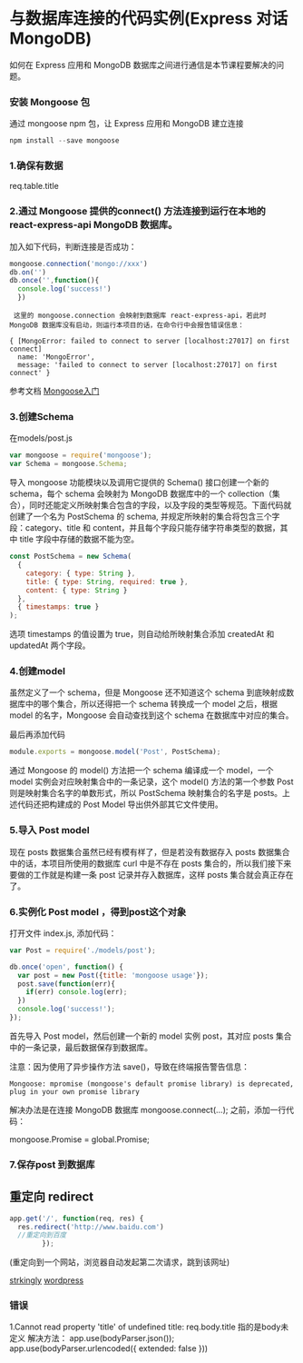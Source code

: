 # 与数据库连接的代码实例(Express 对话 MongoDB)
如何在 Express 应用和 MongoDB 数据库之间进行通信是本节课程要解决的问题。
### 安装 Mongoose 包

通过 mongoose npm 包，让 Express 应用和 MongoDB 建立连接

```js
npm install --save mongoose
```
### 1.确保有数据
req.table.title
### 2.通过 Mongoose 提供的connect() 方法连接到运行在本地的 react-express-api MongoDB 数据库。
加入如下代码，判断连接是否成功：
```js
mongoose.connection('mongo://xxx')
db.on('')
db.once('',function(){
  console.log('success!')
  })
```

     这里的 mongoose.connection 会映射到数据库 react-express-api，若此时 MongoDB 数据库没有启动，则运行本项目的话，在命令行中会报告错误信息：
```
{ [MongoError: failed to connect to server [localhost:27017] on first connect]
  name: 'MongoError',
  message: 'failed to connect to server [localhost:27017] on first connect' }
  ```
  参考文档 [Mongoose入门](http://mongoosejs.com/docs/index.html)
### 3.创建Schema
在models/post.js
```js
var mongoose = require('mongoose');
var Schema = mongoose.Schema;
```

导入 mongoose 功能模块以及调用它提供的 Schema() 接口创建一个新的 schema，每个 schema 会映射为 MongoDB 数据库中的一个 collection（集合），同时还能定义所映射集合包含的字段，以及字段的类型等规范。下面代码就创建了一个名为 PostSchema 的 schema, 并规定所映射的集合将包含三个字段：category、title 和 content，并且每个字段只能存储字符串类型的数据，其中 title 字段中存储的数据不能为空。

```js
const PostSchema = new Schema(
  {
    category: { type: String },
    title: { type: String, required: true },
    content: { type: String }
  },
  { timestamps: true }
);
```
选项 timestamps 的值设置为 true，则自动给所映射集合添加 createdAt 和 updatedAt 两个字段。



### 4.创建model
虽然定义了一个 schema，但是 Mongoose 还不知道这个 schema 到底映射成数据库中的哪个集合，所以还得把一个 schema 转换成一个 model 之后，根据 model 的名字，Mongoose 会自动查找到这个 schema 在数据库中对应的集合。

最后再添加代码
```js
module.exports = mongoose.model('Post', PostSchema);
```
通过 Mongoose 的 model() 方法把一个 schema 编译成一个 model，一个 model 实例会对应映射集合中的一条记录，这个 model() 方法的第一个参数 Post 则是映射集合名字的单数形式，所以 PostSchema 映射集合的名字是 posts。上述代码还把构建成的 Post Model 导出供外部其它文件使用。

### 5.导入 Post model
现在 posts 数据集合虽然已经有模有样了，但是若没有数据存入 posts 数据集合中的话，本项目所使用的数据库 curl 中是不存在 posts 集合的，所以我们接下来要做的工作就是构建一条 post 记录并存入数据库，这样 posts 集合就会真正存在了。

### 6.实例化 Post model ，得到post这个对象
打开文件 index.js, 添加代码：
```js
var Post = require('./models/post');

db.once('open', function() {
  var post = new Post({title: 'mongoose usage'});
  post.save(function(err){
    if(err) console.log(err);
  })
  console.log('success!');
});
```
首先导入 Post model，然后创建一个新的 model 实例 post，其对应 posts 集合中的一条记录，最后数据保存到数据库。

注意：因为使用了异步操作方法 save()，导致在终端报告警告信息：
```
Mongoose: mpromise (mongoose's default promise library) is deprecated, plug in your own promise library
```
解决办法是在连接 MongoDB 数据库 mongoose.connect(...); 之前，添加一行代码：

mongoose.Promise = global.Promise;

### 7.保存post 到数据库

## 重定向 redirect
```js
app.get('/', function(req, res) {
  res.redirect('http://www.baidu.com')
  //重定向到百度
        });
```
(重定向到一个网站，浏览器自动发起第二次请求，跳到该网址)

[strkingly](strkingly.com)
[wordpress](http://wordpress.com)


### 错误
1.Cannot read property 'title' of undefined
    title: req.body.title
    指的是body未定义
解决方法：
  app.use(bodyParser.json());
  app.use(bodyParser.urlencoded({ extended: false }))
